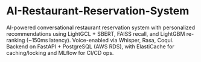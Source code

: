 # AI-Restaurant-Reservation-System
AI-powered conversational restaurant reservation system with personalized recommendations using LightGCL + SBERT, FAISS recall, and LightGBM re-ranking (~150ms latency). Voice-enabled via Whisper, Rasa, Coqui. Backend on FastAPI + PostgreSQL (AWS RDS), with ElastiCache for caching/locking and MLflow for CI/CD ops.
